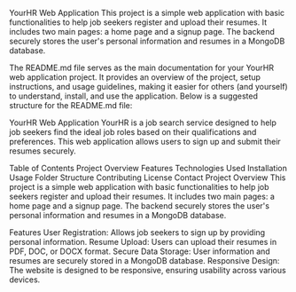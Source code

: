 YourHR Web Application
This project is a simple web application with basic functionalities to help job seekers register and upload their resumes. It includes two main pages: a home page and a signup page. The backend securely stores the user's personal information and resumes in a MongoDB database.


The README.md file serves as the main documentation for your YourHR web application project. It provides an overview of the project, setup instructions, and usage guidelines, making it easier for others (and yourself) to understand, install, and use the application. Below is a suggested structure for the README.md file:

YourHR Web Application
YourHR is a job search service designed to help job seekers find the ideal job roles based on their qualifications and preferences. This web application allows users to sign up and submit their resumes securely.

Table of Contents
Project Overview
Features
Technologies Used
Installation
Usage
Folder Structure
Contributing
License
Contact
Project Overview
This project is a simple web application with basic functionalities to help job seekers register and upload their resumes. It includes two main pages: a home page and a signup page. The backend securely stores the user's personal information and resumes in a MongoDB database.

Features
User Registration: Allows job seekers to sign up by providing personal information.
Resume Upload: Users can upload their resumes in PDF, DOC, or DOCX format.
Secure Data Storage: User information and resumes are securely stored in a MongoDB database.
Responsive Design: The website is designed to be responsive, ensuring usability across various devices.